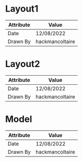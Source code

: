 # Layout1
| Attribute | Value |
| ---  | ---     |
| Date | 12/08/2022 |
| Drawn By | hackmancoltaire |
# Layout2
| Attribute | Value |
| ---  | ---     |
| Date | 12/08/2022 |
| Drawn By | hackmancoltaire |
# Model
| Attribute | Value |
| ---  | ---     |
| Date | 12/08/2022 |
| Drawn By | hackmancoltaire |
